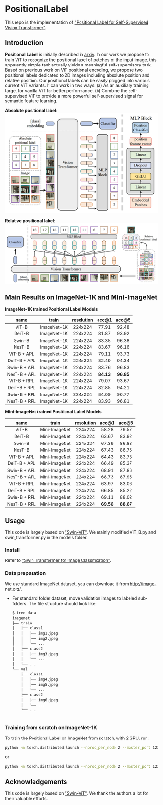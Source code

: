 # PositionalLabel
This repo is the implementation of ["Positional Label for Self-Supervised Vision Transformer"](https://arxiv.org/pdf/2206.04981.pdf).

## Introduction

**Positional Label** is initially described in [arxiv]( https://arxiv.org/pdf/2206.04981.pdf). In our work we propose to train ViT to recognize the positional label of patches of the input image, this apparently simple task actually yields a meaningful self-supervisory task. Based on previous work on ViT positional encoding, we propose two positional labels dedicated to 2D images including absolute position and relative position. Our positional labels can be easily plugged into various current ViT variants. It can work in two ways: (a) As an auxiliary training target for vanilla ViT for better performance. (b) Combine the self-supervised ViT to provide a more powerful self-supervised signal for semantic feature learning.

**Absolute positional label**:
![APL](figures/APL.jpg)

**Relative positional label**:
![RPL](figures/RPL.jpg)

## Main Results on ImageNet-1K and Mini-ImageNet

**ImageNet-1K trained Positional Label Models**

| name | train | resolution |acc@1 | acc@5 | 
| :---: | :---: | :---: | :---: | :---: | 
| ViT-B | ImageNet-1K | 224x224 | 77.91 | 92.48 | 
| DeiT-B | ImageNet-1K | 224x224 | 81.87 | 93.92 | 
| Swin-B | ImageNet-1K | 224x224 | 83.35 | 96.38 | 
| NesT-B | ImageNet-1K | 224x224 | 83.67 | 96.16 | 
| ViT-B + APL | ImageNet-1K | 224x224 | 79.11 | 93.73 | 
| DeiT-B + APL | ImageNet-1K | 224x224 | 82.49 | 94.34 | 
| Swin-B + APL | ImageNet-1K | 224x224 | 83.76 | 96.83 | 
| NesT-B + APL | ImageNet-1K | 224x224 | **84.13** | **96.85** | 
| ViT-B + RPL | ImageNet-1K | 224x224 | 79.07 | 93.67 | 
| DeiT-B + RPL | ImageNet-1K | 224x224 | 82.85 | 94.21 | 
| Swin-B + RPL | ImageNet-1K | 224x224 | 84.09 | 96.77 | 
| NesT-B + RPL | ImageNet-1K | 224x224 | 83.93 | 96.81 | 

**Mini-ImageNet trained Positional Label Models**

| name | train | resolution |acc@1 | acc@5 | 
| :---: | :---: | :---: | :---: | :---: | 
| ViT-B | Mini-ImageNet | 224x224 | 58.28 | 79.57 | 
| DeiT-B | Mini-ImageNet | 224x224 | 63.67 | 83.92 | 
| Swin-B | Mini-ImageNet | 224x224 | 67.39 | 86.88 | 
| NesT-B | Mini-ImageNet | 224x224 | 67.43 | 86.75 | 
| ViT-B + APL | Mini-ImageNet | 224x224 | 64.43 | 83.73 | 
| DeiT-B + APL | Mini-ImageNet | 224x224 | 66.49 | 85.37 | 
| Swin-B + APL | Mini-ImageNet | 224x224 | 68.91 | 87.86 | 
| NesT-B + APL | Mini-ImageNet | 224x224 | 68.73 | 87.95 | 
| ViT-B + RPL | Mini-ImageNet | 224x224 | 63.97 | 83.06 | 
| DeiT-B + RPL | Mini-ImageNet | 224x224 | 66.85 | 85.22 | 
| Swin-B + RPL | Mini-ImageNet | 224x224 | 69.11 | 88.02 | 
| NesT-B + RPL | Mini-ImageNet| 224x224 | **69.56** | **88.67** | 

## Usage

This code is largely based on ["Swin-ViT"](https://github.com/microsoft/Swin-Transformer). We mainly modified ViT_B.py and swin_transformer.py in the models folder.

### Install

Refer to ["Swin Transformer for Image Classification"](https://github.com/microsoft/Swin-Transformer/blob/main/get_started.md).

### Data preparation

We use standard ImageNet dataset, you can download it from http://image-net.org/. 

- For standard folder dataset, move validation images to labeled sub-folders. The file structure should look like:
  ```bash
  $ tree data
  imagenet
  ├── train
  │   ├── class1
  │   │   ├── img1.jpeg
  │   │   ├── img2.jpeg
  │   │   └── ...
  │   ├── class2
  │   │   ├── img3.jpeg
  │   │   └── ...
  │   └── ...
  └── val
      ├── class1
      │   ├── img4.jpeg
      │   ├── img5.jpeg
      │   └── ...
      ├── class2
      │   ├── img6.jpeg
      │   └── ...
      └── ...
 
  ```

### Training from scratch on ImageNet-1K

To train the Positional Label on ImageNet from scratch, with 2 GPU, run:
```bash
python -m torch.distributed.launch --nproc_per_node 2 --master_port 12345  main.py --cfg configs/swin/swin_tiny_patch4_window7_224.yaml --batch-size 320
```
or
```bash
python -m torch.distributed.launch --nproc_per_node 2 --master_port 12345  main.py --cfg configs/swin/swin_tiny_patch4_window7_224.yaml --batch-size 256
```
## Acknowledgements

This code is largely based on ["Swin-ViT"](https://github.com/microsoft/Swin-Transformer). We thank the authors a lot for their valuable efforts.

